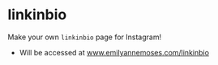 # linkinbio

Make your own `linkinbio` page for Instagram!

- Will be accessed at www.emilyannemoses.com/linkinbio
